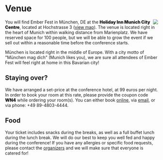 Venue
=====

<img src="/img/venue_location.png" style="float: right;" />You will find Ember Fest in München, DE at the <span style="font-weight: 900">Holiday Inn Munich City Centre</span>, located at Hochstrasse 3 (<a href="http://www.google.com/maps?f=q&hl=de&geocode=&q=hochstrasse+3,+munich&sll=37.0625,-95.677068&sspn=27.919765,59.238281&ie=UTF8&ll=48.133158,11.589847&spn=0.011457,0.028925&z=15&iwloc=addr&om=1">view map</a>). The venue is located right in the heart of Munich within walking distance from Marienplatz. We have reserved space for 100 people, but we will be able to grow the event if we sell out within a reasonable time before the conference starts. 

München is located right in the middle of Europe. With a city motto of "München mag dich" (Munich likes you), we are sure all attendees of Ember Fest will feel right at home in this Bavarian city! 

Staying over?
-------------

We have arranged a set-price at the conference hotel, at 99 euros per night. In order to book your room at this rate, please provide the coupon code <span style="font-weight: 900;">WN4</span> while ordering your room(s). You can either book <a href="www.holidayinn.de/munichcitycentre">online</a>, via <a href="mailto: hi.muenchen@whgeu.com">email</a>, or via phone: +49 89-4803-4444.

Food
-----

Your ticket includes snacks during the breaks, as well as a full buffet lunch during the lunch break. We will do our best to keep you well fed and happy during the conference! If you have any allergies or specific food requests, please contact the <a href="mailto:joachim@haagen-software.no">organizers</a> and we will make sure that everyone is catered for!
